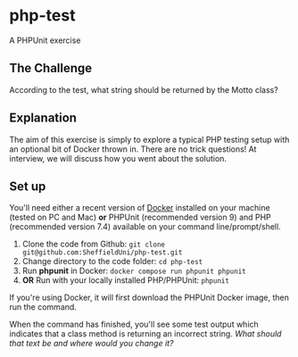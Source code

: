 # php-test
A PHPUnit exercise 

## The Challenge

According to the test, what string should be returned by the Motto class?

## Explanation

The aim of this exercise is simply to explore a typical PHP testing setup with an optional bit of Docker thrown in.  There are no trick questions! At interview, we will discuss how you went about the solution.

## Set up

You'll need either a recent version of [Docker](https://www.docker.com/get-started) installed on your machine (tested on PC and Mac) __or__ PHPUnit (recommended version 9) and PHP (recommended version 7.4) available on your command line/prompt/shell.

1. Clone the code from Github: `git clone git@github.com:SheffieldUni/php-test.git`
2. Change directory to the code folder: `cd php-test`
3. Run __phpunit__ in Docker: `docker compose run phpunit phpunit`
4. __OR__ Run with your locally installed PHP/PHPUnit: `phpunit`

If you're using Docker, it will first download the PHPUnit Docker image, then run the command.

When the command has finished, you'll see some test output which indicates that a class method is returning an incorrect string. _What should that text be and where would you change it?_
